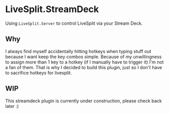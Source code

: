 # LiveSplit.StreamDeck

Using `LiveSplit.Server` to control LiveSplit via your Stream Deck.

## Why
I always find myself accidentally hitting hotkeys when typing stuff out because I want keep the key combos simple.
Because of my unwillingness to assign more than 1 key to a hotkey (if I manually have to trigger it) I'm not a fan of them.
That is why I decided to build this plugin, just so I don't have to sacrifice hotkeys for livesplit.

## WIP
This streamdeck plugin is currently under construction, please check back later :)